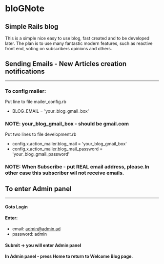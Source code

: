 # bloGNote
Simple Rails blog
--------------------------------
This is a simple nice easy to use blog, fast created and to be developed later.
The plan is to use many fantastic modern features, such as reactive front end, voting on subscribers opinions and others.

## Sending Emails - New Articles creation notifications
--------------------------------
### To config mailer:

Put line to file mailer_config.rb
- BLOG_EMAIL = 'your_blog_gmail_box'

### NOTE: your_blog_gmail_box - should be gmail.com

Put two lines to file development.rb
- config.x.action_mailer.blog_mail = 'your_blog_gmail_box'
- config.x.action_mailer.blog_mail_password = 'your_blog_gmail_password'

### NOTE: When Subscribe - put REAL email address, please.In other case this subscriber wil not receive emails.


## To enter Admin panel
-----------------------------------
#### Goto Login
#### Enter:

- email: admin@admin.ad
- password: admin

#### Submit -> you will enter Admin panel
#### In Admin panel - press Home to return to Welcome Blog page.

